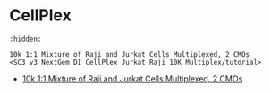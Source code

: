 # CellPlex


```{toctree}
:hidden:

10k 1:1 Mixture of Raji and Jurkat Cells Multiplexed, 2 CMOs <SC3_v3_NextGem_DI_CellPlex_Jurkat_Raji_10K_Multiplex/tutorial>
```


- [10k 1:1 Mixture of Raji and Jurkat Cells Multiplexed, 2 CMOs](./SC3_v3_NextGem_DI_CellPlex_Jurkat_Raji_10K_Multiplex/tutorial.rst)
